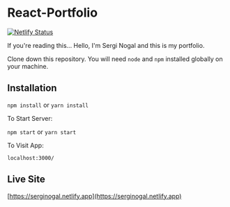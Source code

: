 # React-Portfolio

[![Netlify Status](https://api.netlify.com/api/v1/badges/e31e7a0f-42e8-4a73-9bd8-02e0563136ea/deploy-status)](https://app.netlify.com/sites/serginogal/deploys)

If you're reading this... Hello, I'm Sergi Nogal and this is my portfolio.


Clone down this repository. You will need `node` and `npm` installed globally on your machine.

## Installation

`npm install` or `yarn install`

To Start Server:

`npm start` or `yarn start`

To Visit App:

`localhost:3000/`

## Live Site
[https://serginogal.netlify.app](https://serginogal.netlify.app)